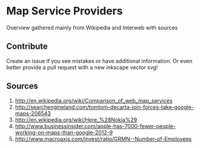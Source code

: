 # Map Service Providers

Overview gathered mainly from Wikipedia and Interweb with sources

## Contribute

Create an issue if you see mistakes or have additional information.
Or even better provide a pull request with a new inkscape vector svg!

## Sources

 1. http://en.wikipedia.org/wiki/Comparison_of_web_map_services
 2. http://searchengineland.com/tomtom-decarta-join-forces-take-google-maps-206543
 3. http://en.wikipedia.org/wiki/Here_%28Nokia%29
 4. http://www.businessinsider.com/apple-has-7000-fewer-people-working-on-maps-than-google-2012-9
 5. http://www.macroaxis.com/invest/ratio/GRMN--Number-of-Employees